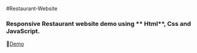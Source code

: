 #Restaurant-Website
### Responsive Restaurant website demo using ** Html**, **Css** and **JavaScript**.

🔗[Demo](https://jaseelamktgi.github.io/Restaurant-Website/ )
